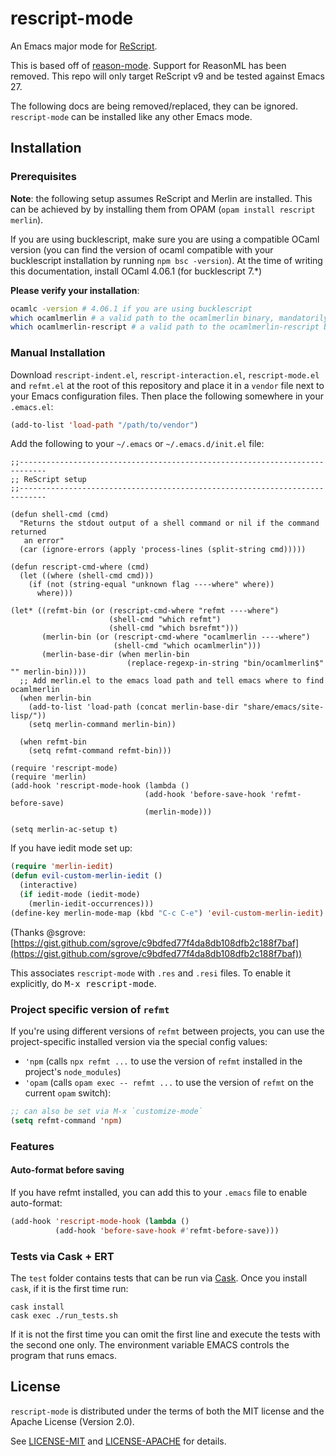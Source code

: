 # rescript-mode

An Emacs major mode for [ReScript](https://rescript-lang.org/).

This is based off of
[reason-mode](https://github.com/reasonml-editor/reason-mode).
Support for ReasonML has been removed.  This repo will only target
ReScript v9 and be tested against Emacs 27.

The following docs are being removed/replaced, they can be ignored.
`rescript-mode` can be installed like any other Emacs mode.

## Installation

### Prerequisites

**Note**: the following setup assumes ReScript and Merlin are installed. This can be achieved by by installing them from OPAM (`opam install rescript merlin`).

If you are using bucklescript, make sure you are using a compatible OCaml version (you can find the version of ocaml compatible with your bucklescript installation by running `npm bsc -version`).
At the time of writing this documentation, install OCaml 4.06.1 (for bucklescript 7.\*)

**Please verify your installation**:

```sh
ocamlc -version # 4.06.1 if you are using bucklescript
which ocamlmerlin # a valid path to the ocamlmerlin binary, mandatorily
which ocamlmerlin-rescript # a valid path to the ocamlmerlin-rescript binary, mandatorily
```

### Manual Installation

Download `rescript-indent.el`, `rescript-interaction.el`, `rescript-mode.el` and `refmt.el` at the root of this repository and place it in a `vendor` file next to your Emacs configuration files. Then place the following somewhere in your `.emacs.el`:

```lisp
(add-to-list 'load-path "/path/to/vendor")
```


Add the following to your `~/.emacs` or `~/.emacs.d/init.el` file:

```elisp
;;----------------------------------------------------------------------------
;; ReScript setup
;;----------------------------------------------------------------------------

(defun shell-cmd (cmd)
  "Returns the stdout output of a shell command or nil if the command returned
   an error"
  (car (ignore-errors (apply 'process-lines (split-string cmd)))))

(defun rescript-cmd-where (cmd)
  (let ((where (shell-cmd cmd)))
    (if (not (string-equal "unknown flag ----where" where))
      where)))

(let* ((refmt-bin (or (rescript-cmd-where "refmt ----where")
                      (shell-cmd "which refmt")
                      (shell-cmd "which bsrefmt")))
       (merlin-bin (or (rescript-cmd-where "ocamlmerlin ----where")
                       (shell-cmd "which ocamlmerlin")))
       (merlin-base-dir (when merlin-bin
                          (replace-regexp-in-string "bin/ocamlmerlin$" "" merlin-bin))))
  ;; Add merlin.el to the emacs load path and tell emacs where to find ocamlmerlin
  (when merlin-bin
    (add-to-list 'load-path (concat merlin-base-dir "share/emacs/site-lisp/"))
    (setq merlin-command merlin-bin))

  (when refmt-bin
    (setq refmt-command refmt-bin)))

(require 'rescript-mode)
(require 'merlin)
(add-hook 'rescript-mode-hook (lambda ()
                              (add-hook 'before-save-hook 'refmt-before-save)
                              (merlin-mode)))

(setq merlin-ac-setup t)
```

If you have iedit mode set up:

```lisp
(require 'merlin-iedit)
(defun evil-custom-merlin-iedit ()
  (interactive)
  (if iedit-mode (iedit-mode)
    (merlin-iedit-occurrences)))
(define-key merlin-mode-map (kbd "C-c C-e") 'evil-custom-merlin-iedit)
```

(Thanks @sgrove: [https://gist.github.com/sgrove/c9bdfed77f4da8db108dfb2c188f7baf](https://gist.github.com/sgrove/c9bdfed77f4da8db108dfb2c188f7baf))

This associates `rescript-mode` with `.res` and `.resi` files. To enable it explicitly, do <kbd>M-x rescript-mode</kbd>.

### Project specific version of `refmt`

If you're using different versions of `refmt` between projects, you can use the project-specific installed version via the special config values:
- `'npm` (calls `npx refmt ...` to use the version of `refmt` installed in the project's `node_modules`)
- `'opam` (calls `opam exec -- refmt ...` to use the version of `refmt` on the current `opam` switch):

```lisp
;; can also be set via M-x `customize-mode`
(setq refmt-command 'npm)
```

### Features

#### Auto-format before saving

If you have refmt installed, you can add this to your `.emacs` file to enable
auto-format:

```lisp
(add-hook 'rescript-mode-hook (lambda ()
          (add-hook 'before-save-hook #'refmt-before-save)))
```

### Tests via Cask + ERT

The `test` folder contains tests that can be run via [Cask](https://github.com/cask/cask).
Once you install `cask`, if it is the first time run:

```
cask install
cask exec ./run_tests.sh
```

If it is not the first time you can omit the first line and execute the tests with the second one only.
The environment variable EMACS controls the program that runs emacs.

## License

`rescript-mode` is distributed under the terms of both the MIT license and the
Apache License (Version 2.0).

See [LICENSE-MIT](LICENSE-MIT) and [LICENSE-APACHE](LICENSE-APACHE) for details.
